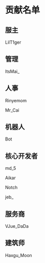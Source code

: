 # 贡献名单

## 服主

LilT1ger

## 管理

ItsMai_

## 人事

Rinyemom

Mr_Cai

## 机器人

Bot

## 核心开发者

md_5

Aikar

Notch

jeb_

## 服务商

VJue_DaDa

## 建筑师

Haxgu_Moon